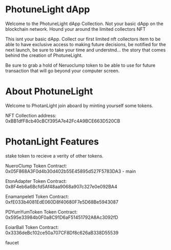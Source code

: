 # PhotuneLight  dApp

Welcome to the PhotuneLight dApp Collection. Not your basic dApp on the blockchain network. Hound your around the limited collectors NFT 

This isnt your basic dApp. Collect our first limited nft collectors item to be able to have exclusive access to making future decisions,  be notified for the next launch, be sure to take your time and understnd... the story that comes behind the creation of PhotuneLight.

Be sure to grab a hold of Neruoclump token to be able to use for future transaction that will go beyond your computer screen.


# About PhotuneLight 

Welcome to PhotanLight join aboard by minting yourself some tokens.

NFT Collection address:
0xBB1dfF8cb40cBCf395A7e42Fc4A9BCE663D520CB


# PhotanLight Features

stake token to recieve a verity of other tokens. 

NueroClump Token
Contract: 0x05F868A3F0d4b30d402b55E45895d527F5783DA3 - main

EtonAdapter Token
Contract: 0x8F4eb6a6Bcfd5Af48aa9068a907c327e0e092BA4

Enamanpeletl Token
Contract: 0xfE033b4081EdE060D8f40680F7e5D68Be5943087

PDYumYumToken Token
Contract: 0x595e33984b0F0a8C91D6aF51451792A8Ac3092fD


EoiarBall Token
Contract: 0x3336deBc102ce50a707CF8Df8c626aB338D55539

faucet